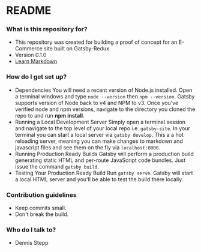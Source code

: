 # README #

### What is this repository for? ###

* This repository was created for building a proof of concept for an E-Commerce site built on Gatsby-Redux.
* Version 0.1.0
* [Learn Markdown](https://bitbucket.org/tutorials/markdowndemo)

### How do I get set up? ###

* Dependencies
You will need a recent version of Node.js installed. Open a terminal windows and type ````node --version```` then ````npm --version````. Gatsby supports version of Node back to v4 and NPM to v3. Once you've verified node and npm versions, navigate to the directory you cloned the repo to and run **npm install**.
* Running a Local Development Server
Simply open a terminal session and navigate to the top level of your local repo i.e. ````gatsby-site````. In your terminal you can start a local server via ````gatsby develop````. This a a hot reloading server, meaning you can make changes to markdown and javascript files and see them on the fly via ````localhost:8000````.
* Running Production Ready Builds
Gatsby will perform a production build generating static HTML and per-route JavaScript code bundles. Just issue the command ````gatsby build````.
* Testing Your Production Ready Build
Run ````gatsby serve````. Gatsby will start a local HTML server and you'll be able to test the build there locally.


### Contribution guidelines ###

* Keep commits small. 
* Don't break the build.

### Who do I talk to? ###

* Dennis Stepp